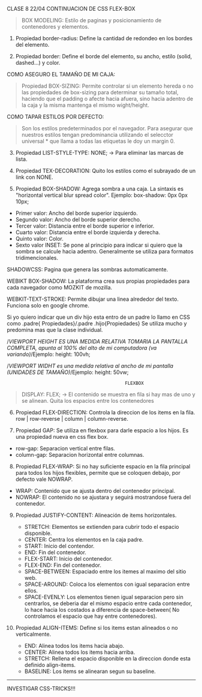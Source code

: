 CLASE 8 22/04
CONTINUACION DE CSS FLEX-BOX

> BOX MODELING: Estilo de paginas y posicionamiento de contenedores y elementos.

1) Propiedad border-radius: Define la cantidad de redondeo en los bordes del elemento.

2) Propiedad border: Define el borde del elemento, su ancho, estilo (solid, dashed...) y color.

COMO ASEGURO EL TAMAÑO DE MI CAJA:
> Propiedad BOX-SIZING: Permite controlar si un elemento hereda o no las propiedades de box-sizing para determinar su tamaño total, haciendo que el padding o afecte hacia afuera, sino hacia adentro de la caja y la misma mantenga el mismo wight/height.

COMO TAPAR ESTILOS POR DEFECTO:
> Son los estilos predeterminados por el navegador.
Para asegurar que nuestros estilos tengan predominancia utilizando el selecctor universal * que llama a todas las etiquetas le doy un margin 0.

3) Propiedad LIST-STYLE-TYPE: NONE; -> Para eliminar las marcas de lista.

4) Propiedad TEX-DECORATION: Quito los estilos como el subrayado de un link con NONE.

5) Propiedad BOX-SHADOW: Agrega sombra a una caja. La sintaxis es "horizontal vertical blur spread color". Ejemplo: box-shadow: 0px 0px 10px;

* Primer valor: Ancho del borde superior izquierdo.
* Segundo valor: Ancho del borde superior derecho.
* Tercer valor: Distancia entre el borde superior e inferior.
* Cuarto valor: Distancia entre el borde izquierda y derecha.
* Quinto valor: Color.
* Sexto valor INSET: Se pone al principio para indicar si quiero que la sombra se calcule hacia adentro.  Generalmente se utiliza para formatos tridimencionales.

SHADOWCSS: Pagina que genera las sombras automaticamente.

WEBIKT BOX-SHADOW: La plataforma crea sus propias propiedades para cada navegador como MOZKIT de mozilla.

WEBKIT-TEXT-STROKE: Permite dibujar una linea alrededor del texto. Funciona solo en google chrome.

Si yo quiero indicar que un div hijo esta entro de un padre lo llamo en CSS como .padre{ Propiedades}/.padre .hijo{Propiedades} Se utiliza mucho y predomina mas que la clase individual.



/*VIEWPORT HEIGHT ES UNA MEDIDA RELATIVA TOMARIA LA PANTALLA COMPLETA, apunta al 100% del alto de mi computadora (va variando)*/Ejemplo: height: 100vh;

/*VIEWPORT WIDHT  es una medida relativa al ancho de mi pantalla (UNIDADES DE TAMAÑO)*/Ejemplo: height: 50vw;

                                                FLEXBOX

>DISPLAY: FLEX; -> El contenido se muestra en fila si hay mas de uno y se alinean. Quita los espacios entre los contenedores

6) Propiedad FLEX-DIRECTION: Controla la direccion de los items en la fila. row | row-reverse | column | column-reverse. 

7) Propiedad GAP: Se utiliza en flexbox para darle espacio a los hijos. Es una propiedad nueva en css flex box.
* row-gap: Separacion vertical entre filas.
* column-gap: Separacion horizontal entre columnas.

8) Propiedad FLEX-WRAP:  Si no hay suficiente espacio en la fila principal para todos los hijos flexibles, permite que se coloquen debajo, por defecto vale NOWRAP.
* WRAP:  Contenido que se ajusta dentro del contenedor principal.
* NOWRAP: El contenido no se ajustara y seguirá mostrandose fuera del contenedor.

9) Propiedad JUSTIFY-CONTENT: Alineación de items horizontales.

   - STRETCH: Elementos se extienden para cubrir todo el espacio disponible.
   - CENTER: Centra los elementos en la caja padre.
   - START: Inicio del contendor.
   - END: Fin del contenedor.
   - FLEX-START: Inicio del contenedor.
   - FLEX-END: Fin del contenedor.
   - SPACE-BETWEEN: Espaciado entre los itemes al maximo del sitio web.
   - SPACE-AROUND: Coloca los elementos con igual separacion entre ellos.
   - SPACE-EVENLY: Los elementos tienen igual separacion pero sin centrarlos, se deberia dar el mismo espacio entre cada contenedor, lo hace hacia los costados a diferencia de space-between( No controlamos el espacio que hay entre contenedores). 

10) Propiedad ALIGN-ITEMS: Define si los items estan alineados o no verticalmente.

    - END: Alinea todos los items hacia abajo.
    - CENTER: Alinea todos los items hacia arriba.
    - STRETCH: Rellena el espacio disponible en la direccion donde esta definido align-items.
    - BASELINE: Los items se alinearan segun su baseline.


------------------------------------------------------------------------------

   INVESTIGAR CSS-TRICKS!!!

